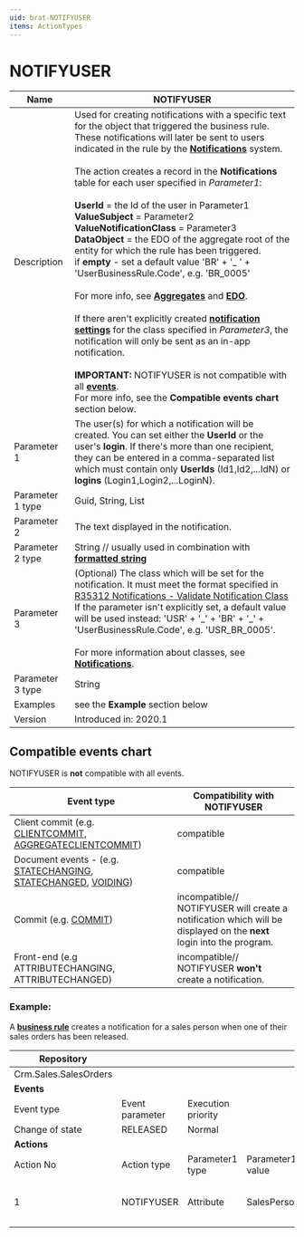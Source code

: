 ```yaml
---
uid: brat-NOTIFYUSER
items: ActionTypes
---
```


# NOTIFYUSER

| Name             | NOTIFYUSER                                                   |
| ---------------- | ------------------------------------------------------------ |
| Description      | Used for creating notifications with a specific text for the object that triggered the business rule. These notifications will later be sent to users indicated in the rule by the **[Notifications](https://docs.erp.net/tech/modules/community/social-interactions/notifications/index.html)** system. <br/><br/> The action creates a record in the **Notifications** table for each user specified in _Parameter1_: <br><br> **UserId** = the Id of the user in Parameter1 <br> **ValueSubject** = Parameter2 <br> **ValueNotificationClass** = Parameter3 <br> **DataObject** = the EDO of the aggregate root of the entity for which the rule has been triggered. <br> if **empty** - set a default value 'BR' + '_ ' + 'UserBusinessRule.Code', e.g. 'BR_0005'<br><br>For more info, see **[Aggregates](https://docs.erp.net/tech/advanced/concepts/aggregates.html)** and **[EDO](https://docs.erp.net/tech/advanced/data-objects/extensible-data-objects.html)**. <br><br> If there aren't explicitly created **[notification settings](https://docs.erp.net/tech/modules/community/social-interactions/notifications/settings.html)** for the class specified in _Parameter3_, the notification will only be sent as an in-app notification.<br/><br/>**IMPORTANT:** NOTIFYUSER is not compatible with all **[events](https://docs.erp.net/tech/advanced/user-business-rules/events/index.html)**. <br> For more info, see the **Compatible events chart** section below. |
| Parameter 1      | The user(s) for which a notification will be created. You can set either the **UserId** or the user's **login**. If there's more than one recipient, they can be entered in a comma-separated list which must contain only **UserIds** (Id1,Id2,...IdN) or **logins** (Login1,Login2,...LoginN). |
| Parameter 1 type | Guid, String, List                                           |
| Parameter 2      | The text displayed in the notification. |
| Parameter 2 type | String // usually used in combination with **[formatted string](https://docs.erp.net/tech/advanced/user-business-rules/parameter-types/formattedstring.html)**  |
| Parameter 3      | (Optional) The class which will be set for the notification. It must meet the format specified in [R35312 Notifications - Validate Notification Class](ErpNetDocs/model/business-rules/R35312.md) <br> If the parameter isn't explicitly set, a default value will be used instead: 'USR' + '\_' + 'BR' + '\_'  + 'UserBusinessRule.Code', e.g. 'USR_BR_0005'. <br><br> For more information about classes, see **[Notifications](https://docs.erp.net/tech/modules/community/social-interactions/notifications/index.html)**. |
| Parameter 3 type | String                                                       |
| Examples         | see the **Example** section below                            |
| Version          | Introduced in: 2020.1                                        |

## Compatible events chart

NOTIFYUSER is **not** compatible with all events.

| Event type                                                   | Compatibility with NOTIFYUSER                                |
| ------------------------------------------------------------ | ------------------------------------------------------------ |
| Client commit (e.g. [CLIENTCOMMIT](https://docs.erp.net/tech/advanced/user-business-rules/events/client-commit.html), [AGGREGATECLIENTCOMMIT](https://docs.erp.net/tech/advanced/user-business-rules/events/aggregate-client-commit.html))     | compatible                                                   |
| Document events - (e.g. [STATECHANGING](https://docs.erp.net/tech/advanced/user-business-rules/events/statechanging.html), [STATECHANGED](https://docs.erp.net/tech/advanced/user-business-rules/events/statechanged.html), [VOIDING](https://docs.erp.net/tech/advanced/user-business-rules/events/voiding.html))| compatible                                                   |
| Commit (e.g. [COMMIT](https://docs.erp.net/tech/advanced/user-business-rules/events/commit.html))                                         | incompatible// <br> NOTIFYUSER will create a notification which will be displayed on the **next** login into the program. |
| Front-end (e.g ATTRIBUTECHANGING, ATTRIBUTECHANGED)          | incompatible// <br> NOTIFYUSER **won't** create a notification.  |

### Example:

А **[business rule](https://docs.erp.net/tech/advanced/user-business-rules/business-rules/index.html)** creates a notification for а sales person when one of their sales orders has been released.



| Repository            |                 |                    |                  |                                                              |                                             |                 |                         |
| --------------------- | --------------- | ------------------ | ---------------- | ------------------------------------------------------------ | ------------------------------------------- | --------------- | ----------------------- |
| Crm.Sales.SalesOrders |                 |                    |                  |                                                              |                                             |                 |                         |
| **Events**            |                 |                    |                  |                                                              |                                             |                 |                         |
| Event type            | Event parameter | Execution priority |                  |                                                              |                                             |                 |                         |
| Change of state       | RELEASED        | Normal             |                  |                                                              |                                             |                 |                         |
| **Actions**           |                 |                    |                  |                                                              |                                             |                 |                         |
| Action No             | Action type     | Parameter1 type    | Parameter1 value | Parameter2 type                                              | Parameter2 value                            | Parameter3 type | Parameter3 value        |
| 1                     | NOTIFYUSER      | Attribute          | SalesPersonId    | Formatted string | sales order {DocumentNo} has been released. | Constant        | USR_SALESPERSON_SORELEASED |

